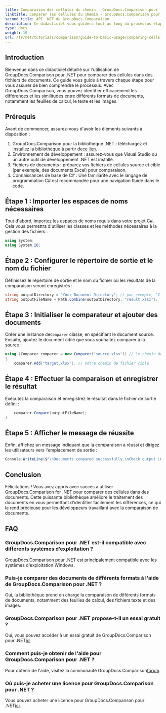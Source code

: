 ```yaml
---
title: Comparaison des cellules du chemin - GroupDocs.Comparison pour .NET
linktitle: Comparer les cellules du chemin - GroupDocs.Comparison pour .NET
second_title: API .NET de GroupDocs.Comparaison
description: Ce didacticiel vous guidera tout au long du processus étape par étape de comparaison du contenu des cellules Excel, permettant aux développeurs d'identifier efficacement les différences et les similitudes entre les documents.
type: docs
weight: 10
url: /fr/net/tutorials/comparison/guide-to-basic-usage/comparing-cells-from-path/
---
```

## Introduction

Bienvenue dans ce didacticiel détaillé sur l'utilisation de GroupDocs.Comparison pour .NET pour comparer des cellules dans des fichiers de documents. Ce guide vous guide à travers chaque étape pour vous assurer de bien comprendre le processus. Avec GroupDocs.Comparison, vous pouvez identifier efficacement les différences et les similitudes entre différents formats de documents, notamment les feuilles de calcul, le texte et les images.

## Prérequis

Avant de commencer, assurez-vous d'avoir les éléments suivants à disposition :

1.  GroupDocs.Comparison pour la bibliothèque .NET : téléchargez et installez la bibliothèque à partir de[ce lien](https://releases.groupdocs.com/comparison/net/).
2. Environnement de développement : assurez-vous que Visual Studio ou un autre outil de développement .NET est installé.
3. Fichiers de documents : préparez vos fichiers de cellules source et cible (par exemple, des documents Excel) pour comparaison.
4. Connaissances de base de C# : Une familiarité avec le langage de programmation C# est recommandée pour une navigation fluide dans le code.

## Étape 1 : Importer les espaces de noms nécessaires

Tout d'abord, importez les espaces de noms requis dans votre projet C#. Cela vous permettra d'utiliser les classes et les méthodes nécessaires à la gestion des fichiers :

```csharp
using System;
using System.IO;
```

## Étape 2 : Configurer le répertoire de sortie et le nom du fichier

Définissez le répertoire de sortie et le nom du fichier où les résultats de la comparaison seront enregistrés :

```csharp
string outputDirectory = "Your Document Directory"; // par exemple, "C:\\Documents"
string outputFileName = Path.Combine(outputDirectory, "result.xlsx");
```

## Étape 3 : Initialiser le comparateur et ajouter des documents

 Créer une instance de`Comparer` classe, en spécifiant le document source. Ensuite, ajoutez le document cible que vous souhaitez comparer à la source :

```csharp
using (Comparer comparer = new Comparer("source.xlsx")) // Le chemin de votre fichier source
{
    comparer.Add("target.xlsx"); // Votre chemin de fichier cible
```

## Étape 4 : Effectuer la comparaison et enregistrer le résultat

Exécutez la comparaison et enregistrez le résultat dans le fichier de sortie défini :

```csharp
    comparer.Compare(outputFileName);
}
```

## Étape 5 : Afficher le message de réussite

Enfin, affichez un message indiquant que la comparaison a réussi et dirigez les utilisateurs vers l'emplacement de sortie :

```csharp
Console.WriteLine($"\nDocuments compared successfully.\nCheck output in {outputDirectory}.");
```

## Conclusion

Félicitations ! Vous avez appris avec succès à utiliser GroupDocs.Comparison for .NET pour comparer des cellules dans des documents. Cette puissante bibliothèque améliore le traitement des documents en vous permettant d'identifier facilement les différences, ce qui la rend précieuse pour les développeurs travaillant avec la comparaison de documents.

## FAQ

### GroupDocs.Comparison pour .NET est-il compatible avec différents systèmes d’exploitation ?

GroupDocs.Comparison pour .NET est principalement compatible avec les systèmes d'exploitation Windows.

### Puis-je comparer des documents de différents formats à l'aide de GroupDocs.Comparison pour .NET ?

Oui, la bibliothèque prend en charge la comparaison de différents formats de documents, notamment des feuilles de calcul, des fichiers texte et des images.

### GroupDocs.Comparison pour .NET propose-t-il un essai gratuit ?

 Oui, vous pouvez accéder à un essai gratuit de GroupDocs.Comparison pour .NET[ici](https://releases.groupdocs.com/).

### Comment puis-je obtenir de l'aide pour GroupDocs.Comparison pour .NET ?

Pour obtenir de l'aide, visitez la communauté GroupDocs.Comparison[forum](https://forum.groupdocs.com/c/comparison/12).

### Où puis-je acheter une licence pour GroupDocs.Comparison pour .NET ?

 Vous pouvez acheter une licence pour GroupDocs.Comparison pour .NET[ici](https://purchase.groupdocs.com/buy).